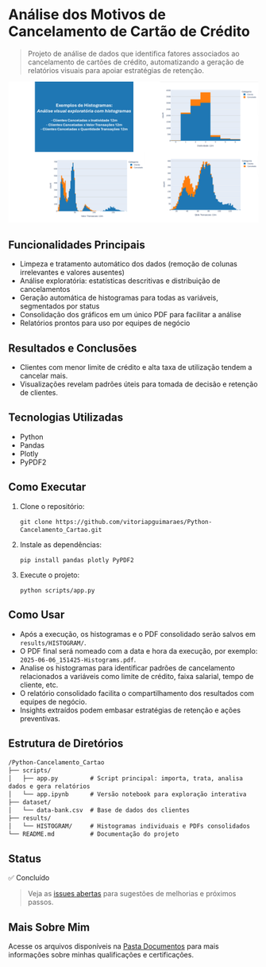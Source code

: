 # Análise dos Motivos de Cancelamento de Cartão de Crédito

> Projeto de análise de dados que identifica fatores associados ao cancelamento de cartões de crédito, automatizando a geração de relatórios visuais para apoiar estratégias de retenção.

![Demonstração do sistema](https://github.com/vitoriapguimaraes/Python-Cancelamento_Cartao/blob/main/results/AnaliseCancelamentoCartao-Demonstracao.png)

## Funcionalidades Principais

- Limpeza e tratamento automático dos dados (remoção de colunas irrelevantes e valores ausentes)
- Análise exploratória: estatísticas descritivas e distribuição de cancelamentos
- Geração automática de histogramas para todas as variáveis, segmentados por status
- Consolidação dos gráficos em um único PDF para facilitar a análise
- Relatórios prontos para uso por equipes de negócio

## Resultados e Conclusões

- Clientes com menor limite de crédito e alta taxa de utilização tendem a cancelar mais.
- Visualizações revelam padrões úteis para tomada de decisão e retenção de clientes.

## Tecnologias Utilizadas

- Python
- Pandas
- Plotly
- PyPDF2

## Como Executar

1. Clone o repositório:
   ```
   git clone https://github.com/vitoriapguimaraes/Python-Cancelamento_Cartao.git
   ```
2. Instale as dependências:
   ```
   pip install pandas plotly PyPDF2
   ```
3. Execute o projeto:
   ```
   python scripts/app.py
   ```

## Como Usar

- Após a execução, os histogramas e o PDF consolidado serão salvos em `results/HISTOGRAM/`.
- O PDF final será nomeado com a data e hora da execução, por exemplo: `2025-06-06_151425-Histograms.pdf`.
- Analise os histogramas para identificar padrões de cancelamento relacionados a variáveis como limite de crédito, faixa salarial, tempo de cliente, etc.
- O relatório consolidado facilita o compartilhamento dos resultados com equipes de negócio.
- Insights extraídos podem embasar estratégias de retenção e ações preventivas.

## Estrutura de Diretórios

```
/Python-Cancelamento_Cartao
├── scripts/
│   ├── app.py         # Script principal: importa, trata, analisa dados e gera relatórios
│   └── app.ipynb      # Versão notebook para exploração interativa
├── dataset/
│   └── data-bank.csv  # Base de dados dos clientes
├── results/
│   └── HISTOGRAM/     # Histogramas individuais e PDFs consolidados
└── README.md          # Documentação do projeto
```

## Status

✅ Concluído

> Veja as [issues abertas](https://github.com/vitoriapguimaraes/Python-Cancelamento_Cartao/issues) para sugestões de melhorias e próximos passos.

## Mais Sobre Mim

Acesse os arquivos disponíveis na [Pasta Documentos](https://github.com/vitoriapguimaraes/vitoriapguimaraes/tree/main/DOCUMENTOS) para mais informações sobre minhas qualificações e certificações.
